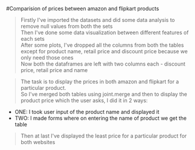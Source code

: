 #Comparision of prices between amazon and flipkart products <br>


> Firstly I've imported the datasets and did some data analysis to remove null values from both the sets<br>
> Then I've done some data visualization between different features of each sets<br>
>After some plots, I've dropped all the columns from both the tables except for product name, retail price and discount price because we only need those ones<br>
>Now both the dataframes are left with two columns each - discount price, retail price and name<br>

>The task is to display the prices in both amazon and flipkart for a particular product.<br>
>So I've merged both tables using joint.merge and then to display the product price which the user asks, I did it in 2 ways:<br>


*   ONE: I took user input of the product name and displayed it 
*   TWO: I made forms where on entering the name of product we get the table


> Then at last I've displayed the least price for a particular product for both websites
